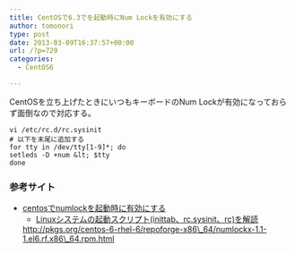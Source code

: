 ```yaml
---
title: CentOSで6.3でを起動時にNum Lockを有効にする
author: tomonori
type: post
date: 2013-03-09T16:37:57+00:00
url: /?p=729
categories:
  - CentOS6

---
```

CentOSを立ち上げたときにいつもキーボードのNum Lockが有効になっておらず面倒なので対応する。

```:bash
vi /etc/rc.d/rc.sysinit
# 以下を末尾に追加する
for tty in /dev/tty[1-9]*; do
setleds -D +num &lt; $tty
done
```

### 参考サイト

  * [centosでnumlockを起動時に有効にする][1] 
      * [Linuxシステムの起動スクリプト(inittab、rc.sysinit、rc)を解読][2] </ul> 
        http://pkgs.org/centos-6-rhel-6/repoforge-x86\_64/numlockx-1.1-1.el6.rf.x86\_64.rpm.html

 [1]: http://paki2.blog110.fc2.com/blog-entry-414.html
 [2]: http://www.geocities.jp/sugachan1973/doc/funto76.html
